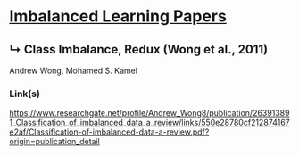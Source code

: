 # [Imbalanced Learning Papers](../README.md)
## ↳ Class Imbalance, Redux (Wong et al., 2011)

Andrew Wong, Mohamed S. Kamel

### Link(s)

https://www.researchgate.net/profile/Andrew_Wong8/publication/263913891_Classification_of_imbalanced_data_a_review/links/550e28780cf212874167e2af/Classification-of-imbalanced-data-a-review.pdf?origin=publication_detail
